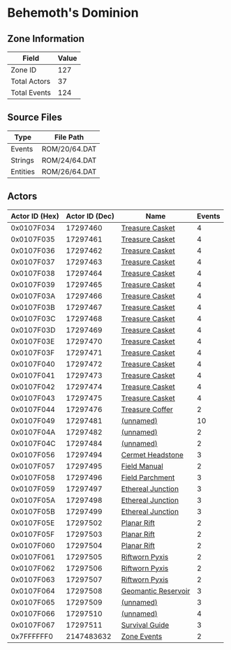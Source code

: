 # Behemoth's Dominion

## Zone Information

| Field        |   Value |
|--------------|---------|
| Zone ID      |     127 |
| Total Actors |      37 |
| Total Events |     124 |

## Source Files

| Type     | File Path     |
|----------|---------------|
| Events   | ROM/20/64.DAT |
| Strings  | ROM/24/64.DAT |
| Entities | ROM/26/64.DAT |

## Actors

| Actor ID (Hex)   |   Actor ID (Dec) | Name                                                           |   Events |
|------------------|------------------|----------------------------------------------------------------|----------|
| 0x0107F034       |         17297460 | [Treasure Casket](./17297460%20-%20Treasure%20Casket/)         |        4 |
| 0x0107F035       |         17297461 | [Treasure Casket](./17297461%20-%20Treasure%20Casket/)         |        4 |
| 0x0107F036       |         17297462 | [Treasure Casket](./17297462%20-%20Treasure%20Casket/)         |        4 |
| 0x0107F037       |         17297463 | [Treasure Casket](./17297463%20-%20Treasure%20Casket/)         |        4 |
| 0x0107F038       |         17297464 | [Treasure Casket](./17297464%20-%20Treasure%20Casket/)         |        4 |
| 0x0107F039       |         17297465 | [Treasure Casket](./17297465%20-%20Treasure%20Casket/)         |        4 |
| 0x0107F03A       |         17297466 | [Treasure Casket](./17297466%20-%20Treasure%20Casket/)         |        4 |
| 0x0107F03B       |         17297467 | [Treasure Casket](./17297467%20-%20Treasure%20Casket/)         |        4 |
| 0x0107F03C       |         17297468 | [Treasure Casket](./17297468%20-%20Treasure%20Casket/)         |        4 |
| 0x0107F03D       |         17297469 | [Treasure Casket](./17297469%20-%20Treasure%20Casket/)         |        4 |
| 0x0107F03E       |         17297470 | [Treasure Casket](./17297470%20-%20Treasure%20Casket/)         |        4 |
| 0x0107F03F       |         17297471 | [Treasure Casket](./17297471%20-%20Treasure%20Casket/)         |        4 |
| 0x0107F040       |         17297472 | [Treasure Casket](./17297472%20-%20Treasure%20Casket/)         |        4 |
| 0x0107F041       |         17297473 | [Treasure Casket](./17297473%20-%20Treasure%20Casket/)         |        4 |
| 0x0107F042       |         17297474 | [Treasure Casket](./17297474%20-%20Treasure%20Casket/)         |        4 |
| 0x0107F043       |         17297475 | [Treasure Casket](./17297475%20-%20Treasure%20Casket/)         |        4 |
| 0x0107F044       |         17297476 | [Treasure Coffer](./17297476%20-%20Treasure%20Coffer/)         |        2 |
| 0x0107F049       |         17297481 | [(unnamed)](./17297481/)                                       |       10 |
| 0x0107F04A       |         17297482 | [(unnamed)](./17297482/)                                       |        2 |
| 0x0107F04C       |         17297484 | [(unnamed)](./17297484/)                                       |        2 |
| 0x0107F056       |         17297494 | [Cermet Headstone](./17297494%20-%20Cermet%20Headstone/)       |        3 |
| 0x0107F057       |         17297495 | [Field Manual](./17297495%20-%20Field%20Manual/)               |        2 |
| 0x0107F058       |         17297496 | [Field Parchment](./17297496%20-%20Field%20Parchment/)         |        3 |
| 0x0107F059       |         17297497 | [Ethereal Junction](./17297497%20-%20Ethereal%20Junction/)     |        3 |
| 0x0107F05A       |         17297498 | [Ethereal Junction](./17297498%20-%20Ethereal%20Junction/)     |        3 |
| 0x0107F05B       |         17297499 | [Ethereal Junction](./17297499%20-%20Ethereal%20Junction/)     |        3 |
| 0x0107F05E       |         17297502 | [Planar Rift](./17297502%20-%20Planar%20Rift/)                 |        2 |
| 0x0107F05F       |         17297503 | [Planar Rift](./17297503%20-%20Planar%20Rift/)                 |        2 |
| 0x0107F060       |         17297504 | [Planar Rift](./17297504%20-%20Planar%20Rift/)                 |        2 |
| 0x0107F061       |         17297505 | [Riftworn Pyxis](./17297505%20-%20Riftworn%20Pyxis/)           |        2 |
| 0x0107F062       |         17297506 | [Riftworn Pyxis](./17297506%20-%20Riftworn%20Pyxis/)           |        2 |
| 0x0107F063       |         17297507 | [Riftworn Pyxis](./17297507%20-%20Riftworn%20Pyxis/)           |        2 |
| 0x0107F064       |         17297508 | [Geomantic Reservoir](./17297508%20-%20Geomantic%20Reservoir/) |        3 |
| 0x0107F065       |         17297509 | [(unnamed)](./17297509/)                                       |        3 |
| 0x0107F066       |         17297510 | [(unnamed)](./17297510/)                                       |        4 |
| 0x0107F067       |         17297511 | [Survival Guide](./17297511%20-%20Survival%20Guide/)           |        3 |
| 0x7FFFFFF0       |       2147483632 | [Zone Events](./Zone%20Events/)                                |        2 |